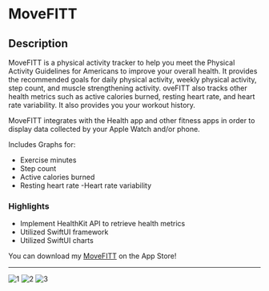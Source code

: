 # MoveFITT

## Description
MoveFITT is a physical activity tracker to help you meet the Physical Activity Guidelines for Americans to improve your overall health. It provides the recommended goals for daily physical activity, weekly physical activity, step count, and muscle strengthening activity. oveFITT also tracks other health metrics such as active calories burned, resting heart rate, and heart rate variability. It also provides you your workout history.


MoveFITT integrates with the Health app and other fitness apps in order to display data collected by your Apple Watch and/or phone.

Includes Graphs for:
- Exercise minutes
- Step count
- Active calories burned
- Resting heart rate
 -Heart rate variability
 


### Highlights
- Implement HealthKit API to retrieve health metrics
- Utilized SwiftUI framework
- Utilized SwiftUI charts

You can download my [MoveFITT](https://apps.apple.com/us/app/movefitt/id6447447533) on the App Store!


***

![1](https://user-images.githubusercontent.com/80538229/235825452-a41564ff-abc1-4b80-9b1b-ed62383820ed.png)
![2](https://user-images.githubusercontent.com/80538229/235825522-54884a1b-4b2e-49f0-8601-3e3eddf612e8.png)
![3](https://user-images.githubusercontent.com/80538229/235825549-2c717a6e-93b0-4108-845a-f807b18e9047.png)
